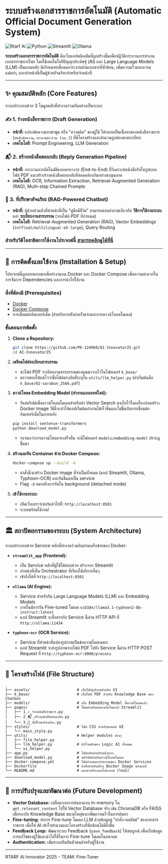 # ระบบสร้างเอกสารราชการอัตโนมัติ (Automatic Official Document Generation System)

![Rtarf Ai](https://img.shields.io/badge/RTARF-AI%20Innovator-blue.svg)
![Python](https://img.shields.io/badge/Python-3.9%2B-blue.svg)
![Streamlit](https://img.shields.io/badge/Streamlit-1.30%2B-ff4b4b.svg)
![Ollama](https://img.shields.io/badge/Ollama-Enabled-lightgrey.svg)

**ระบบสร้างเอกสารราชการอัตโนมัติ** คือเว็บแอปพลิเคชันที่ถูกสร้างขึ้นเพื่อปฏิวัติกระบวนการทำงานเอกสารราชการไทย โดยใช้เทคโนโลยีปัญญาประดิษฐ์ (AI) และ Large Language Models (LLM) เป็นแกนหลัก มีเป้าหมายเพื่อลดภาระงานด้านเอกสารที่ซ้ำซ้อน, เพิ่มความเร็วและความแม่นยำ, และทำหน้าที่เป็นผู้ช่วยอัจฉริยะสำหรับเจ้าหน้าที่

---

## ✨ คุณสมบัติหลัก (Core Features)

ระบบประกอบด้วย 3 โมดูลหลักที่ทำงานร่วมกันอย่างเป็นระบบ:

### ✍️ 1. ร่างหนังสือราชการ (Draft Generation)
- **หน้าที่:** แปลงข้อความภาษาพูด หรือ "ความคิด" ของผู้ใช้ ให้กลายเป็นเนื้อหาของหนังสือราชการ (`บันทึกข้อความ`, `กระดาษข่าวร่วม (ทท.)`) ที่มีโครงสร้างและสำนวนถูกต้องตามระเบียบ
- **เทคโนโลยี:** Prompt Engineering, LLM Generation

### 📬 2. สร้างหนังสือตอบกลับ (Reply Generation Pipeline)
- **หน้าที่:** กระบวนการอัตโนมัติแบบครบวงจร (End-to-End) ที่วิเคราะห์หนังสือรับในรูปแบบไฟล์ PDF และสร้างร่างหนังสือตอบกลับที่สอดคล้องกันอย่างชาญฉลาด
- **เทคโนโลยี:** OCR, Information Extraction, Retrieval-Augmented Generation (RAG), Multi-step Chained Prompts

### 🤖 3. ที่ปรึกษาอัจฉริยะ (RAG-Powered Chatbot)
- **หน้าที่:** ผู้ช่วยส่วนตัวที่ทำหน้าที่เป็น "คู่มือมีชีวิต" สามารถตอบคำถามเกี่ยวกับ **วิธีการใช้งานระบบ** และ **ระเบียบงานสารบรรณ** (จากไฟล์ PDF ที่กำหนด)
- **เทคโนโลยี:** Retrieval-Augmented Generation (RAG), Vector Embeddings (`intfloat/multilingual-e5-large`), Query Routing

### สำหรับวิดีโอสาธิตการใช้งานโปรเจกต์นี้ [สามารถคลิกดูได้ที่นี่](https://drive.google.com/file/d/14fyeIbFr9fNXKPE64LzstLgkxvY_ckTE/view?usp=sharing)
---

## 🚀 การติดตั้งและใช้งาน (Installation & Setup)

โปรเจกต์นี้ถูกออกแบบมาเพื่อทำงานบน Docker และ Docker Compose เพื่อความสะดวกในการจัดการ Dependencies และการนำไปใช้งาน

### สิ่งที่ต้องมี (Prerequisites)
- [Docker](https://www.docker.com/products/docker-desktop/)
- [Docker Compose](https://docs.docker.com/compose/install/)
- การเชื่อมต่ออินเทอร์เน็ต (สำหรับการตั้งค่าครั้งแรกและการดาวน์โหลดโมเดล)

### ขั้นตอนการติดตั้ง
1.  **Clone a Repository:**
    ```bash
    git clone https://github.com/PK-124960/AI-Innovator25.git
    cd AI-Innovator25
    ```

2.  **เตรียมไฟล์ระเบียบสารบรรณ:**
    - นำไฟล์ PDF ระเบียบงานสารบรรณของคุณมาวางไว้ในโฟลเดอร์ `k_base/`
    - ตรวจสอบให้แน่ใจว่าชื่อไฟล์ตรงกับที่ระบุใน `utils/llm_helper.py` (ค่าเริ่มต้นคือ `k_base/02-sarabun_2566.pdf`)

3.  **ดาวน์โหลด Embedding Model (ทำงานแบบออฟไลน์):**
    - รันสคริปต์เพื่อดาวน์โหลดโมเดลสำหรับทำ Vector Search มาเก็บไว้ในเครื่องก่อนสร้าง Docker image วิธีนี้จะทำให้แอปเริ่มต้นทำงานได้เร็วขึ้นและไม่ขึ้นกับการเชื่อมต่ออินเทอร์เน็ตในภายหลัง
    ```bash
    pip install sentence-transformers
    python download_model.py
    ```
    - รอจนกว่าการดาวน์โหลดจะเสร็จสิ้น จะมีโฟลเดอร์ `models/embedding-model` ปรากฏขึ้นมา

4.  **สร้างและรัน Container ด้วย Docker Compose:**
    ```bash
    docker-compose up --build -d
    ```
    - คำสั่งนี้จะสร้าง Docker image ที่จำเป็นทั้งหมด (แอป Streamlit, Ollama, Typhoon-OCR) และรันขึ้นมาเป็น service
    - Flag `-d` หมายถึงการรันใน background (detached mode)

5.  **เข้าใช้งานระบบ:**
    - เปิดเว็บเบราว์เซอร์แล้วไปที่: `http://localhost:8501`
    - ระบบพร้อมใช้งาน!

---

## 🏛️ สถาปัตยกรรมของระบบ (System Architecture)

ระบบประกอบด้วย Service หลักที่ทำงานร่วมกันผ่านเครือข่ายของ Docker:

-   **`streamlit_app` (Frontend):**
    -   เป็น Service หลักที่ผู้ใช้โต้ตอบด้วย สร้างจาก Streamlit
    -   ทำหน้าที่เป็น Orchestrator ที่เรียกใช้บริการอื่นๆ
    -   เข้าถึงได้ที่ `http://localhost:8501`

-   **`ollama` (AI Engine):**
    -   Service สำหรับรัน Large Language Models (LLM) และ Embedding Models
    -   ภายในมีการรัน Fine-tuned โมเดล `scb10x/llama3.1-typhoon2-8b-instruct:latest`
    -   แอป Streamlit จะสื่อสารกับ Service นี้ผ่าน HTTP API ที่ `http://ollama:11434`

-   **`typhoon-ocr` (OCR Service):**
    -   Service ที่ทำหน้าที่แปลงรูปภาพเป็นข้อความโดยเฉพาะ
    -   แอป Streamlit จะส่งรูปภาพจากไฟล์ PDF ไปยัง Service นี้ผ่าน HTTP POST Request ที่ `http://typhoon-ocr:8000/process`

---

## 📁 โครงสร้างไฟล์ (File Structure)
```
.
├── assets/                     # เก็บไฟล์รูปภาพสำหรับ UI
├── k_base/                     # เก็บไฟล์ PDF สำหรับ Knowledge Base ของ Chatbot
├── models/                     # เก็บ Embedding Model ที่ดาวน์โหลดแล้ว
├── pages/                      # โค้ดสำหรับแต่ละหน้าในแอป Streamlit
│   ├── 1_✍️_ร่างหนังสือราชการ.py
│   ├── 2_📬_สร้างหนังสือตอบกลับ.py
│   └── 3_🤖_ที่ปรึกษาอัจฉริยะ.py
├── styles/                     # ไฟล์ CSS สำหรับตกแต่ง UI
│   └── main_style.py
├── utils/                      # Helper modules ต่างๆ
│   ├── file_helper.py
│   ├── llm_helper.py           # หัวใจหลักของ Logic AI ทั้งหมด
│   └── ui_helper.py
├── app.py                      # ไฟล์หลักสำหรับหน้าแรก
├── download_model.py           # สคริปต์สำหรับดาวน์โหลดโมเดล
├── docker-compose.yml          # ไฟล์กำหนดการทำงานของ Docker Services
├── Dockerfile                  # คำสั่งสำหรับสร้าง Docker Image ของแอป
└── README.md                   # เอกสารประกอบโปรเจกต์ (ไฟล์นี้)
```
---

## 🔧 การปรับปรุงและพัฒนาต่อ (Future Development)

-   **Vector Database:** เปลี่ยนจากการค้นหาแบบ In-memory ใน `get_relevant_context` ไปใช้ Vector Database จริง เช่น ChromaDB หรือ FAISS เพื่อรองรับ Knowledge Base ขนาดใหญ่และเพิ่มความเร็วในการค้นหา
-   **Fine-tuning:** ทำการ Fine-tune โมเดล LLM ด้วยข้อมูลคู่ "คำสั่ง-ผลลัพธ์" ของเอกสารราชการ เพื่อให้ AI เข้าใจสำนวนและโครงสร้างที่ซับซ้อนได้ดียิ่งขึ้น
-   **Feedback Loop:** พัฒนาระบบ Feedback (`save_feedback`) ให้สมบูรณ์ เพื่อเก็บข้อมูลการแก้ไขของผู้ใช้และนำไปใช้ในการ Fine-tune โมเดลในอนาคต
-   **Authentication:** เพิ่มระบบยืนยันตัวตนสำหรับผู้ใช้งาน

---

RTARF AI Innovator 2025 - TEAM: Fine-Tuner
